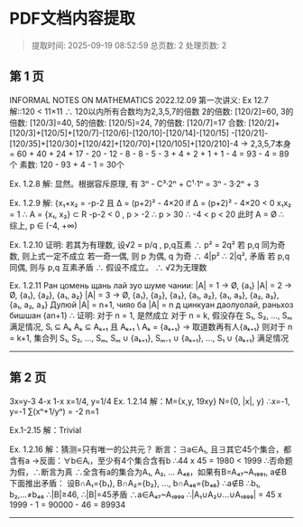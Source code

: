 # PDF文档内容提取
> 提取时间: 2025-09-19 08:52:59
> 总页数: 2
> 处理页数: 2

## 第 1 页

INFORMAL NOTES ON
MATHEMATICS
2022.12.09
第一次讲义:
Ex 12.7
解::120 < 11×11 ∴ 120以内所有合数均为2,3,5,7的倍数
2的倍数: [120/2]=60, 3的倍数: [120/3]=40,
5的倍数: [120/5]=24, 7的倍数: [120/7]=17
合数: [120/2]+[120/3]+[120/5]+[120/7]-[120/6]-[120/10]-[120/14]-[120/15]
-[120/21]-[120/35]+[120/30]+[120/42]+[120/70]+[120/105]+[120/210]-4 → 2,3,5,7本身
= 60 + 40 + 24 + 17 - 20 - 12 - 8 - 8 - 5 - 3 + 4 + 2 + 1 + 1 - 4
= 93 - 4 = 89个
素数: 120 - 93 + 4 - 1 = 30个

Ex. 1.2.8
解: 显然。根据容斥原理, 有 3ⁿ - C³·2ⁿ + C¹·1ⁿ = 3ⁿ - 3·2ⁿ + 3

Ex. 1.2.9
解: {x₁+x₂ = -p-2 且 Δ = (p+2)² - 4×20 if Δ = (p+2)² - 4×20 < 0
x₁x₂ = 1
∴ A = {x₁, x₂} ⊂ R
-p-2 < 0 , p > -2 ∴ p > 30
∴ -4 < p < 20
此时 A = Ø
∴ 综上, p ∈ (-4, +∞)

Ex. 1.2.10
证明: 若其为有理数, 设√2 = p/q , p,q互素
∴ p² = 2q²
若 p,q 同为奇数, 则上式一定不成立
若一奇一偶, 则 p 为偶, q 为奇 ∴ 4|p² ∴ 2|q², 矛盾
若 p,q 同偶, 则与 p,q 互素矛盾
∴ 假设不成立。 ∴ √2为无理数

Ex. 1.2.11
Ран цомень щань лай зуо шуме чании:
|A| = 1 → Ø, {a₁}
|A| = 2 → Ø, {a₁}, {a₂}, {a₁, a₂}
|A| = 3 → Ø, {a₁}, {a₂}, {a₃}, {a₁, a₂}, {a₁, a₃}, {a₂, a₃}, {a₁, a₂, a₃}
Дулюй |A| = n+1, чияо ба |A| = n д цинкуан даолуолай, раньхоз бишшан {an+1}
∴ 证明: 对于 n = 1, 是然成立
对于 n = k, 假没存在 S₁, S₂, ..., Sₘ 满足情况, Sᵢ ⊆ Aₖ
Aₖ ⊆ Aₖ₊₁ 且 Aₖ₊₁ \ Aₖ = {aₖ₊₁}
→ 取道数再有人{aₖ₊₁}
则对于 n = k+1, 集合列 S₁, S₂, ..., Sₘ, Sₘ ∪ {aₖ₊₁}, Sₘ₋₁ ∪ {aₖ₊₁}, ..., S₁ ∪ {aₖ₊₁} 满足情况

---

## 第 2 页

3x=y-3
4-x
1-x
x=1/4, y=1/4
Ex. 1.2.14
解：M={x,y, 19xy}
N={0, |x|, y}
∴x=-1, y=-1
∑(xⁿ+1/yⁿ) = -2
n=1

Ex.1-2.15
解：Trivial

Ex. 1.2.16
解：猜测=只有唯一的公共元？
断言：∃a∈A₁, 且∃其它45个集合，都含有a
→反面：∀b∈Aᵢ，至少有4个集合含有b
∴44 x 45 = 1980 < 1999
∴否命题为假，∴断言为真
∴全含有a的集合为A₁, A₂, ... A₄₆，如果有B=A₄₇~A₁₉₉₁, a∉B
下面推出矛盾：
设B∩A₁={b₁}, B∩A₂={b₂}, ..., b∩A₄₆={b₄₆}
∴a∉B ∴b₁, b₂,...≠b₄₆ ∴|B|≥46, ∴|B|=45矛盾
∴a∈A₄₇~A₁₉₉₉
∴|A₁∪A₂∪...∪A₁₉₉₉| = 45 x 1999 - 1 = 90000 - 46 = 89934

---

